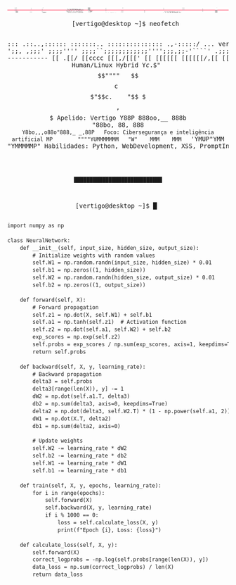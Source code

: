 <div align="center">
  <img src="https://raw.githubusercontent.com/VertigoFromOuterSpace/VertigoFromOuterSpace/main/.assets/glitch_divider.svg?v=7" alt="Glitch Divider"/>
</div>

<div align="center">
  <pre>
    [vertigo@desktop ~]$ neofetch

  :::      .::..,:::::: :::::::.. :::::::::::::::  .,-:::::/      ...      vertigo@PC
';;,   ,;;;' ;;;;'''' ;;;;``;;;;;;;;;;;;'''';;;,;;-'````'    .;;;;;;;.     -----------
 \[[  .[[/    [[cccc   [[[,/[[['     [[     [[[[[[   [[[[[[/,[[     \[[,   OS: Human/Linux Hybrid
  Y$c.$$"     $$""""   $$$$$$c       $$     $$$"$$c.    "$$ $$$,     $$$   Apelido: Vertigo
   Y88P       888oo,__ 888b "88bo,   88,    888 `Y8bo,,,o88o"888,_ _,88P   Foco: Cibersegurança e inteligência artificial
    MP        """"YUMMMMMMM   "W"    MMM    MMM   `'YMUP"YMM  "YMMMMMP"    Habilidades: Python, WebDevelopment, XSS, PromptInjection
    
                                                                             ████████████████████████████

[vertigo@desktop ~]$ █
  </pre>
</div>

```diff
import numpy as np

class NeuralNetwork:
    def __init__(self, input_size, hidden_size, output_size):
        # Initialize weights with random values
        self.W1 = np.random.randn(input_size, hidden_size) * 0.01
        self.b1 = np.zeros((1, hidden_size))
        self.W2 = np.random.randn(hidden_size, output_size) * 0.01
        self.b2 = np.zeros((1, output_size))

    def forward(self, X):
        # Forward propagation
        self.z1 = np.dot(X, self.W1) + self.b1
        self.a1 = np.tanh(self.z1)  # Activation function
        self.z2 = np.dot(self.a1, self.W2) + self.b2
        exp_scores = np.exp(self.z2)
        self.probs = exp_scores / np.sum(exp_scores, axis=1, keepdims=True)
        return self.probs

    def backward(self, X, y, learning_rate):
        # Backward propagation
        delta3 = self.probs
        delta3[range(len(X)), y] -= 1
        dW2 = np.dot(self.a1.T, delta3)
        db2 = np.sum(delta3, axis=0, keepdims=True)
        delta2 = np.dot(delta3, self.W2.T) * (1 - np.power(self.a1, 2))
        dW1 = np.dot(X.T, delta2)
        db1 = np.sum(delta2, axis=0)

        # Update weights
        self.W2 -= learning_rate * dW2
        self.b2 -= learning_rate * db2
        self.W1 -= learning_rate * dW1
        self.b1 -= learning_rate * db1

    def train(self, X, y, epochs, learning_rate):
        for i in range(epochs):
            self.forward(X)
            self.backward(X, y, learning_rate)
            if i % 1000 == 0:
                loss = self.calculate_loss(X, y)
                print(f"Epoch {i}, Loss: {loss}")

    def calculate_loss(self, X, y):
        self.forward(X)
        correct_logprobs = -np.log(self.probs[range(len(X)), y])
        data_loss = np.sum(correct_logprobs) / len(X)
        return data_loss
